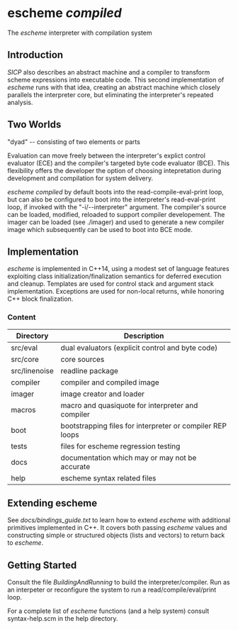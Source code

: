 escheme _compiled_
================

The _escheme_ interpreter with compilation system

## Introduction

_SICP_ also describes an abstract machine and a compiler to transform 
scheme expressions into executable code. This second implementation of _escheme_ runs
with that idea, creating an abstract machine which closely parallels the
interpreter core, but eliminating the interpreter's repeated analysis.

## Two Worlds

"dyad" -- consisting of two elements or parts

Evaluation can move freely between the interpreter's explict 
control evaluator (ECE) and the compiler's targeted byte code evaluator (BCE). This flexibility 
offers the developer the option of choosing intepretation during development and 
compilation for system delivery.

_escheme compiled_ by default boots into the read-compile-eval-print loop, but can also 
be configured to boot into the interpreter's read-eval-print loop, if invoked with the 
"-i/--interpreter" argument. The compiler's source
can be loaded, modified, reloaded to support compiler developement. The imager can be
loaded (see ./imager) and used to generate a new compiler image which subsequently
can be used to boot into BCE mode.

## Implementation 

_escheme_ is implemented in C++14, using a modest set of language features
exploiting class initialization/finalization semantics for deferred execution 
and cleanup. Templates are used for control stack and argument stack 
implementation. Exceptions are used for non-local returns, 
while honoring C++ block finalization.

### Content
  
| Directory        | Description                                        |
| ---------------- | ---------------------------------------------------|
|  src/eval    |    dual evaluators (explicit control and byte code)|
|  src/core    |    core sources|
|  src/linenoise|  readline package|
|  compiler  | compiler and compiled image |
|  imager | image creator and loader |
|  macros   |  macro and quasiquote for interpreter and compiler |
|  boot | bootstrapping files for interpreter or compiler REP loops|
|  tests  |    files for escheme regression testing|
|  docs |      documentation which may or may not be accurate|
|  help |      escheme syntax related files|

## Extending escheme

See _docs/bindings_guide.txt_ to learn how to extend _escheme_ with additional 
primitives implemented in C++. It covers both passing _escheme_ 
values and constructing simple or structured objects (lists and vectors) to
return back to _escheme_.

## Getting Started

Consult the file _BuildingAndRunning_ to build the interpreter/compiler. Run as an 
interpeter or reconfigure the system to run a read/compile/eval/print loop.

For a complete list of _escheme_ functions (and a help system) consult syntax-help.scm in the 
help directory.
